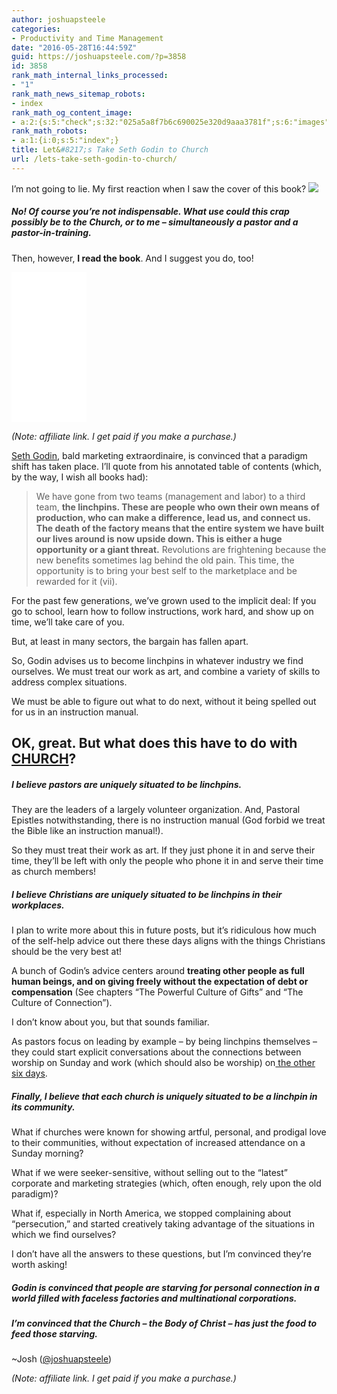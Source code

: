 ```yaml
---
author: joshuapsteele
categories:
- Productivity and Time Management
date: "2016-05-28T16:44:59Z"
guid: https://joshuapsteele.com/?p=3858
id: 3858
rank_math_internal_links_processed:
- "1"
rank_math_news_sitemap_robots:
- index
rank_math_og_content_image:
- a:2:{s:5:"check";s:32:"025a5a8f7b6c690025e320d9aaa3781f";s:6:"images";a:1:{i:0;i:3857;}}
rank_math_robots:
- a:1:{i:0;s:5:"index";}
title: Let&#8217;s Take Seth Godin to Church
url: /lets-take-seth-godin-to-church/
---
```


I’m not going to lie. My first reaction when I saw the cover of this book? [![](https://joshuapsteele.com/wp-content/uploads/2016/05/img_0502-225x300.jpg)](https://joshuapsteele.com/wp-content/uploads/2016/05/img_0502.jpg)

##### No! Of course you’re not indispensable. What use could this crap possibly be to the Church, or to me – simultaneously a pastor and a pastor-in-training.

Then, however, **I read the book**. And I suggest you do, too!

<iframe frameborder="0" height="150" loading="lazy" marginheight="0" marginwidth="0" scrolling="no" src="//ws-na.amazon-adsystem.com/widgets/q?ServiceVersion=20070822&OneJS=1&Operation=GetAdHtml&MarketPlace=US&source=ac&ref=tf_til&ad_type=product_link&tracking_id=joshuapsteele-20&marketplace=amazon&region=US&placement=1591844096&asins=1591844096&linkId=6dde24820eeb48d4ecb7e52c6696d9b0&show_border=false&link_opens_in_new_window=true&price_color=333333&title_color=0066c0&bg_color=ffffff" style="width: 120px; height: 240px;" width="300">  
</iframe>

*(Note: affiliate link. I get paid if you make a purchase.)*

[Seth Godin](http://www.sethgodin.com/sg/), bald marketing extraordinaire, is convinced that a paradigm shift has taken place. I’ll quote from his annotated table of contents (which, by the way, I wish all books had):

> We have gone from two teams (management and labor) to a third team, **the linchpins. These are people who own their own means of production, who can make a difference, lead us, and connect us. The death of the factory means that the entire system we have built our lives around is now upside down. This is either a huge opportunity or a giant threat.** Revolutions are frightening because the new benefits sometimes lag behind the old pain. This time, the opportunity is to bring your best self to the marketplace and be rewarded for it (vii).

For the past few generations, we’ve grown used to the implicit deal: If you go to school, learn how to follow instructions, work hard, and show up on time, we’ll take care of you.

But, at least in many sectors, the bargain has fallen apart.

So, Godin advises us to become linchpins in whatever industry we find ourselves. We must treat our work as art, and combine a variety of skills to address complex situations.

We must be able to figure out what to do next, without it being spelled out for us in an instruction manual.

## OK, great. But what does this have to do with <span style="text-decoration: underline;">**CHURCH**</span>?

##### **I believe pastors are uniquely situated to be linchpins.**

They are the leaders of a largely volunteer organization. And, Pastoral Epistles notwithstanding, there is no instruction manual (God forbid we treat the Bible like an instruction manual!).

So they must treat their work as art. If they just phone it in and serve their time, they’ll be left with only the people who phone it in and serve their time as church members!

##### **I believe Christians are uniquely situated to be linchpins in their workplaces.**

I plan to write more about this in future posts, but it’s ridiculous how much of the self-help advice out there these days aligns with the things Christians should be the very best at!

A bunch of Godin’s advice centers around **treating other people as full human beings, and on giving freely without the expectation of debt or compensation** (See chapters “The Powerful Culture of Gifts” and “The Culture of Connection”).

I don’t know about you, but that sounds familiar.

As pastors focus on leading by example – by being linchpins themselves – they could start explicit conversations about the connections between worship on Sunday and work (which should also be worship) on[ the other six days](http://www.beesondivinity.com/work).

##### Finally, I believe that each church is uniquely situated to be a linchpin in its community.

What if churches were known for showing artful, personal, and prodigal love to their communities, without expectation of increased attendance on a Sunday morning?

What if we were seeker-sensitive, without selling out to the “latest” corporate and marketing strategies (which, often enough, rely upon the old paradigm)?

What if, especially in North America, we stopped complaining about “persecution,” and started creatively taking advantage of the situations in which we find ourselves?

I don’t have all the answers to these questions, but I’m convinced they’re worth asking!

##### Godin is convinced that people are starving for personal connection in a world filled with faceless factories and multinational corporations.

##### I’m convinced that the Church – the Body of Christ – has just the food to feed those starving.

~Josh ([@joshuapsteele](https://twitter.com/joshuapsteele))

<script type="text/javascript">
amzn_assoc_placement = "adunit0";
amzn_assoc_search_bar = "true";
amzn_assoc_tracking_id = "joshuapsteele-20";
amzn_assoc_search_bar_position = "top";
amzn_assoc_ad_mode = "search";
amzn_assoc_ad_type = "smart";
amzn_assoc_marketplace = "amazon";
amzn_assoc_region = "US";
amzn_assoc_title = "More Books by Seth Godin";
amzn_assoc_default_search_phrase = "Seth Godin";
amzn_assoc_default_category = "Books";
amzn_assoc_linkid = "e82ac4d0adeed21f9bf8703b813ac93c";
</script>  
<script src="//z-na.amazon-adsystem.com/widgets/onejs?MarketPlace=US"></script>

*(Note: affiliate link. I get paid if you make a purchase.)*